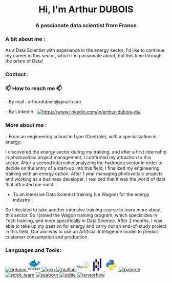 <h1 align="center">Hi, I'm Arthur DUBOIS</h1>
<h3 align="center">A passionate data scientist from France</h3>


<h3 align="left"> A bit about me :</h3>
<p align="left">
As a Data Scientist with experience in the energy sector, I'd like to continue my career in this sector, which I'm passionate about, but this time through the prism of Data!

<h3 align="left"> Contact :</h3>

<h3 align="left"> 📫 How to reach me 📫 </h3>
- By mail : arthurdubsm@gmail.com
<p align="left">
- By LinkedIn : <a href=https://www.linkedin.com/in/arthur-dubois-ds/" target="blank"><img align="center" src="https://raw.githubusercontent.com/rahuldkjain/github-profile-readme-generator/master/src/images/icons/Social/linked-in-alt.svg" alt="https://www.linkedin.com/in/arthur-dubois-ds/" height="30" width="40" /></a>
</p>

<h3 align="left"> More about me :</h3>
<p align="left">
- From an engineering school in Lyon (Centrale), with a specialization in energy: 

  
I discovered the energy sector during my training, and after a first internship in photovoltaic project management, I confirmed my attraction to this sector. After a second internship analyzing the hydrogen sector in order to decide on the entry of a start-up into this field, I finalized my engineering training with an energy option.
After 1 year managing photovoltaic projects and working as a business developer, I realized that it was the world of data that attracted me most. 


- To an intensive Data Scientist training (Le Wagon) for the energy industry :


So I decided to take another intensive training course to learn more about this sector. So I joined the Wagon training program, which specializes in Tech training, and more specifically in Data Science. After 2 months, I was able to take up my passion for energy and carry out an end-of-study project in this field. Our aim was to use an Artificial Intelligence model to predict customer consumption and production.
</p>

<h3 align="left">Languages and Tools:</h3>
<p align="left"> <a href="https://www.arduino.cc/" target="_blank" rel="noreferrer"> <img src="https://cdn.worldvectorlogo.com/logos/arduino-1.svg" alt="arduino" width="40" height="40"/> </a> <a href="https://www.docker.com/" target="_blank" rel="noreferrer"> <img src="https://raw.githubusercontent.com/devicons/devicon/master/icons/docker/docker-original-wordmark.svg" alt="docker" width="40" height="40"/> </a> <a href="https://cloud.google.com" target="_blank" rel="noreferrer"> <img src="https://www.vectorlogo.zone/logos/google_cloud/google_cloud-icon.svg" alt="gcp" width="40" height="40"/> </a> <a href="https://www.mathworks.com/" target="_blank" rel="noreferrer"> <img src="https://upload.wikimedia.org/wikipedia/commons/2/21/Matlab_Logo.png" alt="matlab" width="40" height="40"/> </a> <a href="https://www.mysql.com/" target="_blank" rel="noreferrer"> <img src="https://raw.githubusercontent.com/devicons/devicon/master/icons/mysql/mysql-original-wordmark.svg" alt="mysql" width="40" height="40"/> </a> <a href="https://pandas.pydata.org/" target="_blank" rel="noreferrer"> <img src="https://raw.githubusercontent.com/devicons/devicon/2ae2a900d2f041da66e950e4d48052658d850630/icons/pandas/pandas-original.svg" alt="pandas" width="40" height="40"/> </a> <a href="https://www.python.org" target="_blank" rel="noreferrer"> <img src="https://raw.githubusercontent.com/devicons/devicon/master/icons/python/python-original.svg" alt="python" width="40" height="40"/> </a> <a href="https://pytorch.org/" target="_blank" rel="noreferrer"> <img src="https://www.vectorlogo.zone/logos/pytorch/pytorch-icon.svg" alt="pytorch" width="40" height="40"/> </a> <a href="https://scikit-learn.org/" target="_blank" rel="noreferrer"> <img src="https://upload.wikimedia.org/wikipedia/commons/0/05/Scikit_learn_logo_small.svg" alt="scikit_learn" width="40" height="40"/> </a> <a href="https://seaborn.pydata.org/" target="_blank" rel="noreferrer"> <img src="https://seaborn.pydata.org/_images/logo-mark-lightbg.svg" alt="seaborn" width="40" height="40"/> </a> <a href="https://www.sqlite.org/" target="_blank" rel="noreferrer"> <img src="https://www.vectorlogo.zone/logos/sqlite/sqlite-icon.svg" alt="sqlite" width="40" height="40"/> </a> <a href="https://www.tensorflow.org" target="_blank" rel="noreferrer"> <img src="https://www.vectorlogo.zone/logos/tensorflow/tensorflow-icon.svg" alt="tensorflow" width="40" height="40"/> </a> </p>
